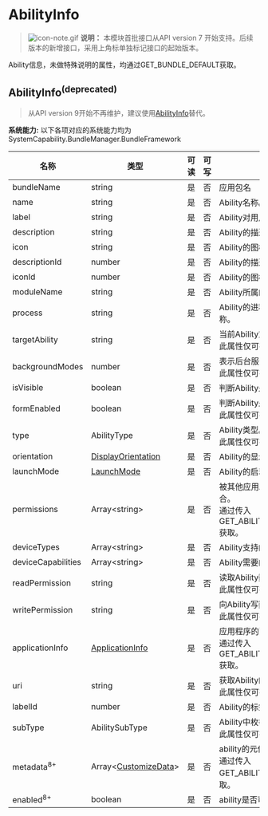 # AbilityInfo

> ![icon-note.gif](public_sys-resources/icon-note.gif) **说明：**
> 本模块首批接口从API version 7 开始支持。后续版本的新增接口，采用上角标单独标记接口的起始版本。



Ability信息，未做特殊说明的属性，均通过GET_BUNDLE_DEFAULT获取。

## AbilityInfo<sup>(deprecated)<sup>

> 从API version 9开始不再维护，建议使用[AbilityInfo](js-apis-bundleManager-abilityInfo.md)替代。

 **系统能力:** 以下各项对应的系统能力均为SystemCapability.BundleManager.BundleFramework

| 名称                  | 类型                                                     | 可读 | 可写 | 说明                                      |
| --------------------- | -------------------------------------------------------- | ---- | ---- | ----------------------------------------- |
| bundleName            | string                                                   | 是   | 否   | 应用包名                                  |
| name                  | string                                                   | 是   | 否   | Ability名称。                               |
| label                 | string                                                   | 是   | 否   | Ability对用户显示的名称。                   |
| description           | string                                                   | 是   | 否   | Ability的描述。                             |
| icon                  | string                                                   | 是   | 否   | Ability的图标资源文件索引。                 |
| descriptionId         | number                                                   | 是   | 否   | Ability的描述id。                           |
| iconId                | number                                                   | 是   | 否   | Ability的图标id。                           |
| moduleName            | string                                                   | 是   | 否   | Ability所属的HAP包的名称。                  |
| process               | string                                                   | 是   | 否   | Ability的进程，如果不设置，默认为包的名称。 |
| targetAbility         | string                                                   | 是   | 否   | 当前Ability重用的目标Ability。<br />此属性仅可在FA模型下使用。 |
| backgroundModes       | number                                                   | 是   | 否   | 表示后台服务的类型。<br />此属性仅可在FA模型下使用。     |
| isVisible             | boolean                                                  | 是   | 否   | 判断Ability是否可以被其他应用调用。         |
| formEnabled           | boolean                                                  | 是   | 否   | 判断Ability是否提供卡片能力。<br />此属性仅可在FA模型下使用。 |
| type                  | AbilityType                                              | 是   | 否   | Ability类型。<br />此属性仅可在FA模型下使用。  |
| orientation           | [DisplayOrientation](js-apis-Bundle.md#displayorientationdeprecated)                                       | 是   | 否   | Ability的显示模式。                         |
| launchMode            | [LaunchMode](js-apis-Bundle.md#launchmodedeprecated)                                               | 是   | 否   | Ability的启动模式。                         |
| permissions           | Array\<string>                                           | 是   | 否   | 被其他应用Ability调用时需要申请的权限集合。<br />通过传入GET_ABILITY_INFO_WITH_PERMISSION获取。 |
| deviceTypes           | Array\<string>                                           | 是   | 否   | Ability支持的设备类型。                     |
| deviceCapabilities    | Array\<string>                                           | 是   | 否   | Ability需要的设备能力。                     |
| readPermission        | string                                                   | 是   | 否   | 读取Ability数据所需的权限。<br />此属性仅可在FA模型下使用。|
| writePermission       | string                                                   | 是   | 否   | 向Ability写数据所需的权限。<br />此属性仅可在FA模型下使用。 |
| applicationInfo       | [ApplicationInfo](js-apis-bundle-ApplicationInfo.md)     | 是   | 否   | 应用程序的配置信息。<br />通过传入GET_ABILITY_INFO_WITH_APPLICATION获取。 |
| uri                   | string                                                   | 是   | 否   | 获取Ability的统一资源标识符（URI）。<br />此属性仅可在FA模型下使用。 |
| labelId               | number                                                   | 是   | 否   | Ability的标签id。                           |
| subType               | AbilitySubType                                           | 是   | 否   | Ability中枚举使用的模板的子类型。<br />此属性仅可在FA模型下使用。 |
| metadata<sup>8+</sup> | Array\<[CustomizeData](js-apis-bundle-CustomizeData.md)>           | 是   | 否   | ability的元信息。<br />通过传入GET_ABILITY_INFO_WITH_METADATA获取。 |
| enabled<sup>8+</sup>  | boolean                                                  | 是   | 否   | ability是否可用。                           |
